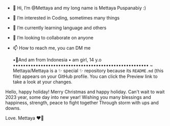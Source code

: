 - 👋 Hi, I’m @Mettaya and my long name is Mettaya Puspanabiy :)
- 👀 I’m interested in Coding, sometimes many things 
- 🌱 I’m currently learning language and others 
- 💞️ I’m looking to collaborate on anyone 
- 📫 How to reach me, you can DM me 

    •📍And am from Indonesia 
    • am girl, 14 y.o
•••••••••••••••••••••••••••••••••••••••••••••••••••••• ~
Mettaya/Mettaya is a ✨ special ✨ repository because its `README.md` (this file) appears on your GitHub profile.
You can click the Preview link to take a look at your changes.

Hello, happy holiday! Merry Christmas and happy holiday. 
Can't wait to wait 2023 year, some day into new year! 
Wishing you many blessings and happiness, strength, peace to fight together 
Through storm with ups and downs. 

Love. Mettaya ❤🍻 



